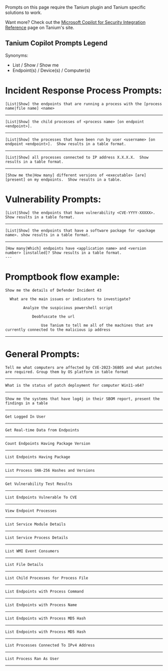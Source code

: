 Prompts on this page require the Tanium plugin and Tanium specific solutions to work.

Want more? Check out the <a href="https://help.tanium.com/bundle/ug_connect_cloud/page/connect/ms_copilot_security.html" target="_blank">Microsoft Copilot for Security Integration Reference</a> page on Tanium's site.

## Tanium Copilot Prompts Legend 

Synonyms:
*	List / Show / Show me
* Endpoint(s) / Device(s) / Computer(s)
# Incident Response Process Prompts:
```
[List|Show] the endpoints that are running a process with the [process name|file name] <name>
```
---
```
[List|Show] the child processes of <process name> [on endpoint <endpoint>].  
```
---
```
[List|Show] the processes that have been run by user <username> [on endpoint <endpoint>].  Show results in a table format.
```
---
```
[List|Show] all processes connected to IP address X.X.X.X.  Show results in a table format.
```
---
```
[Show me the|How many] different versions of <executable> [are] [present] on my endpoints.  Show results in a table.
```
# Vulnerability Prompts:
```
[List|Show] the endpoints that have vulnerability <CVE-YYYY-XXXXX>. Show results in a table format.
```
---
```
[List|Show] the endpoints that have a software package for <package name>. show results in a table format.
```
---
```
[How many|Which] endpoints have <application name> and <version number> [installed]? Show results in a table format. 
---
```
# Promptbook flow example:
```
Show me the details of Defender Incident 43
```
```
  What are the main issues or indicators to investigate?
```
```
        Analyze the suspicious powershell script    
```
```
            Deobfuscate the url
```
```
                Use Tanium to tell me all of the machines that are currently connected to the malicious ip address
```
---
# General Prompts:

```
Tell me what computers are affected by CVE-2023-36805 and what patches are required. Group them by OS platform in table format
```
---
```
What is the status of patch deployment for computer Win11-x64?
```
---
```
Show me the systems that have log4j in their SBOM report, present the findings in a table
```
---
```
Get Logged In User
```
---
```
Get Real-time Data from Endpoints
```
---
```
Count Endpoints Having Package Version
```
---
```
List Endpoints Having Package
```
---
```
List Process SHA-256 Hashes and Versions
```
---
```
Get Vulnerability Test Results
```
---
```
List Endpoints Vulnerable To CVE
```
---
```
View Endpoint Processes
```
---
```
List Service Module Details
```
---
```
List Service Process Details
```
---
```
List WMI Event Consumers
```
---
```
List File Details
```
---
```
List Child Processes for Process File
```
---
```
List Endpoints with Process Command
```
---
```
List Endpoints with Process Name
```
---
```
List Endpoints with Process MD5 Hash
```
---
```
List Endpoints with Process MD5 Hash
```
---
```
List Processes Connected To IPv4 Address
```
---
```
List Process Ran As User
```
---


